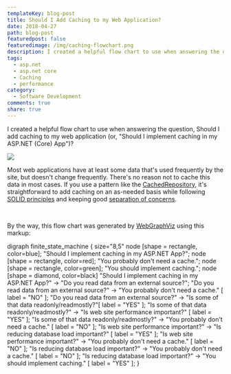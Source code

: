 ```yaml
---
templateKey: blog-post
title: Should I Add Caching to my Web Application?
date: 2018-04-27
path: blog-post
featuredpost: false
featuredimage: /img/caching-flowchart.png
description: I created a helpful flow chart to use when answering the question, Should I add caching to my web application (or, "Should I implement caching in my ASP.NET (Core) App")?
tags:
  - asp.net
  - asp.net core
  - Caching
  - performance
category:
  - Software Development
comments: true
share: true
---
```


I created a helpful flow chart to use when answering the question, Should I add caching to my web application (or, "Should I implement caching in my ASP.NET (Core) App")?

[![](/img/caching-flowchart.png)](/img/caching-flowchart.png)

Most web applications have at least some data that's used frequently by the site, but doesn't change frequently. There's no reason not to cache this data in most cases. If you use a pattern like the [CachedRepository](https://ardalis.com/introducing-the-cachedrepository-pattern), it's straightforward to add caching on an as-needed basis while following [SOLID principles](https://www.pluralsight.com/courses/principles-oo-design) and keeping good [separation of concerns](http://deviq.com/separation-of-concerns/).

 

By the way, this flow chart was generated by [WebGraphViz](http://webgraphviz.com/) using this markup:

digraph finite\_state\_machine {
	size="8,5"
	node \[shape = rectangle, color=blue\]; "Should I implement caching in my ASP.NET App?";
        node \[shape = rectangle, color=red\]; "You probably don't need a cache.";
        node \[shape = rectangle, color=green\]; "You should implement caching.";
        node \[shape = diamond, color=black\]
	"Should I implement caching in my ASP.NET App?" -> "Do you read data from an external source?";
	"Do you read data from an external source?" -> "You probably don't need a cache." \[ label = "NO" \];
	"Do you read data from an external source?" -> "Is some of that data readonly/readmostly?"\[ label = "YES" \];
        "Is some of that data readonly/readmostly?" -> "Is web site performance important?" \[ label = "YES" \];
        "Is some of that data readonly/readmostly?" -> "You probably don't need a cache." \[ label = "NO" \];
        "Is web site performance important?" -> "Is reducing database load important?" \[ label = "YES" \];
        "Is web site performance important?" -> "You probably don't need a cache." \[ label = "NO" \];
        "Is reducing database load important?" -> "You probably don't need a cache." \[ label = "NO" \];
        "Is reducing database load important?" -> "You should implement caching." \[ label = "YES" \];
}
